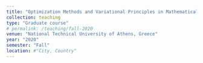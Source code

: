 ```yaml
---
title: "Optimization Methods and Variational Principles in Mathematical Physics."
collection: teaching
type: "Graduate course"
# permalink: /teaching/fall-2020
venue: "National Technical University of Athens, Greece"
year: "2020"
semester: "Fall"
location: #"City, Country"
---
```


